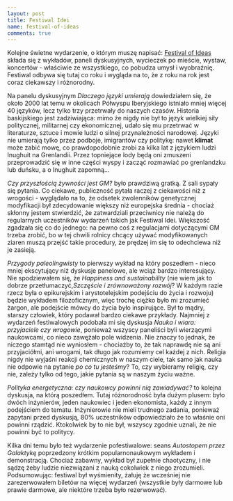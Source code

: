 ```yaml
---
layout: post
title: Festiwal Idei
name: festival-of-ideas
comments: true
---
```


Kolejne świetne wydarzenie, o którym muszę napisać: [Festival of Ideas](http://www.cam.ac.uk/festivalofideas/) składa się z wykładów, paneli dyskusyjnych, wycieczek po mieście, wystaw, koncertów - właściwie ze wszystkiego, co pobudza umysł i wyobraźnię. Festiwal odbywa się tutaj co roku i wygląda na to, że z roku na rok jest coraz ciekawszy i różnorodny.

Na panelu dyskusyjnym _Dlaczego języki umierają_ dowiedziałem się, że około 2000 lat temu w okolicach Półwyspu Iberyjskiego istniało mniej więcej 40 języków, lecz tylko trzy przetrwały do naszych czasów. Historia baskijskiego jest zadziwiająca: mimo że nigdy nie był to język wielkiej siły politycznej, militarnej czy ekonomicznej, udało się mu przetrwać w literaturze, sztuce i mowie ludzi o silnej przynależności narodowej. Języki nie umierają tylko przez podboje, imigrantów czy politykę: nawet **klimat** może zabić mowę, co prawdopodobnie zrobi za kilka lat z językiem ludzi Inughuit na Grenlandii. Przez topniejące lody będą oni zmuszeni przeprowadzić się w inne części wyspy i zacząć rozmawiać po grenlandzku lub duńsku, a o Inughuit zapomną...

_Czy przyszłością żywności jest GM?_ było prawdziwą gratką. Z sali sypały się pytania. Co ciekawe, publiczność pytała raczej z ciekawości niż z wrogości - wyglądało na to, że odsetek zwolenników genetycznej modyfikacji był zdecydowanie większy niż europejska średnia - chociaż skłonny jestem stwierdzić, że zatwardziali przeciwnicy nie należą do regularnych uczestników wydarzeń takich jak Festiwal Idei. Większość zgadzała się co do jednego: na pewno coś z regulacjami dotyczącymi GM trzeba zrobić, bo w tej chwili rolnicy chcący używać modyfikowanych ziaren muszą przejść takie procedury, że prędzej im się to odechciewa niż je zasieją.

_Przygody paleolingwisty_ to pierwszy wykład na który poszedłem - nieco mniej ekscytujący niż dyskusje panelowe, ale wciąż bardzo interesujący. Nie spodziewałem się, że _Happiness and sustainability_ (nie wiem jak to dobrze przetłumaczyć,_Szczęście i zrównoważony rozwój_? W każdym razie rzecz była o epikurejskim i arystotelejskim podejściu do życia i rozwoju) będzie wykładem filozoficznym, więc trochę ciężko było mi zrozumieć żargon, ale podejście mówcy do życia było inspirujące. Był to mądry, starszy człowiek, który podawał bardzo ciekawe przykłady. Najmniej z wydarzeń festiwalowych podobała mi się dyskusja _Nauka i wiara: przyjaciele czy wrogowie_, ponieważ wszyscy paneliści byli wierzącymi naukowcami, co nieco zawężało pole widzenia. Nie znaczy to jednak, że niczego stamtąd nie wyniosłem - chociażby to, że tak naprawdę nie są ani przyjaciółmi, ani wrogami, tak długo jak rozumiemy cel każdej z nich. Religia nigdy nie wyjaśni reakcji chemicznych w naszym ciele, tak samo jak nauka nie odpowie na pytanie _po co tu jesteśmy_? To, czy wybieramy religię, czy nie, zależy tylko od tego, jakie pytania są w naszym życiu ważne.

_Polityka energetyczna: czy naukowcy powinni nią zawiadywać?_ to kolejna dyskusja, na którą poszedłem. Tutaj różnorodność była dużym plusem: było dwóch inżynierów, jeden naukowiec i jeden ekonomista, każdy z innym podejściem do tematu. Inżynierowie nie mieli trudnego zadania, ponieważ zapytani przed dyskusją, 80% uczestników odpowiedziało że to właśnie oni powinni rządzić. Ktokolwiek by to nie był, wszyscy zgodnie uznali, że nie powinni być to politycy.

Kilka dni temu było też wydarzenie pofestiwalowe: seans _Autostopem przez Galaktykę_ poprzedzony krótkim popularnonaukowym wykładem i demonstracją. Chociaż zabawny, wykład był zupełnie chaotyczny, i nie sądzę żeby ludzie niezwiązani z nauką cokolwiek z niego zrozumieli. Podsumowując: festiwal był wyśmienity, żałuję że wcześniej nie zarezerwowałem biletów na więcej wydarzeń (wszystkie były darmowe lub prawie darmowe, ale niektóre trzeba było rezerwować).